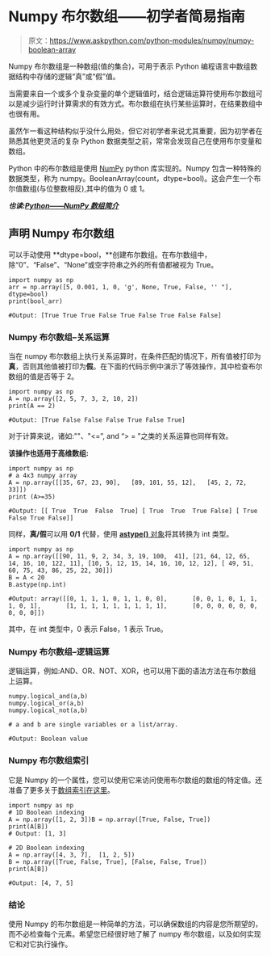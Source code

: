 # Numpy 布尔数组——初学者简易指南

> 原文：<https://www.askpython.com/python-modules/numpy/numpy-boolean-array>

Numpy 布尔数组是一种数组(值的集合)，可用于表示 Python 编程语言中数组数据结构中存储的逻辑“真”或“假”值。

当需要来自一个或多个复杂变量的单个逻辑值时，结合逻辑运算符使用布尔数组可以是减少运行时计算需求的有效方式。布尔数组在执行某些运算时，在结果数组中也很有用。

虽然乍一看这种结构似乎没什么用处，但它对初学者来说尤其重要，因为初学者在熟悉其他更灵活的复杂 Python 数据类型之前，常常会发现自己在使用布尔变量和数组。

Python 中的布尔数组是使用 [NumPy](https://www.askpython.com/python-modules/numpy/python-numpy-module) python 库实现的。Numpy 包含一种特殊的数据类型，称为
numpy。BooleanArray(count，dtype=bool)。这会产生一个布尔值数组(与位整数相反),其中的值为 0 或 1。

***也读:[Python——NumPy 数组简介](https://www.askpython.com/python-modules/numpy/python-numpy-arrays)***

## 声明 Numpy 布尔数组

可以手动使用 **dtype=bool，**创建布尔数组。在布尔数组中，除“0”、“False”、“None”或空字符串之外的所有值都被视为 True。

```
import numpy as np
arr = np.array([5, 0.001, 1, 0, 'g', None, True, False, '' "], dtype=bool)
print(bool_arr)

#Output: [True True True False True False True False False]

```

### Numpy 布尔数组–关系运算

当在 numpy 布尔数组上执行关系运算时，在条件匹配的情况下，所有值被打印为**真**，否则其他值被打印为**假**。在下面的代码示例中演示了等效操作，其中检查布尔数组的值是否等于 2。

```
import numpy as np
A = np.array([2, 5, 7, 3, 2, 10, 2])
print(A == 2)

#Output: [True False False False True False True]

```

对于计算来说，诸如:""、"<=”, and “> = "之类的关系运算也同样有效。

**该操作也适用于高维数组:**

```
import numpy as np
# a 4x3 numpy array
A = np.array([[35, 67, 23, 90],   [89, 101, 55, 12],   [45, 2, 72, 33]])
print (A>=35)

#Output: [[ True  True  False  True] [ True  True  True False] [ True  False True False]]

```

同样，**真/假**可以用 **0/1** 代替，使用 [**astype()** 对象](https://www.askpython.com/python/built-in-methods/python-astype)将其转换为 int 类型。

```
import numpy as np
A = np.array([[90, 11, 9, 2, 34, 3, 19, 100,  41], [21, 64, 12, 65, 14, 16, 10, 122, 11], [10, 5, 12, 15, 14, 16, 10, 12, 12], [ 49, 51, 60, 75, 43, 86, 25, 22, 30]])
B = A < 20
B.astype(np.int)

#Output: array([[0, 1, 1, 1, 0, 1, 1, 0, 0],       [0, 0, 1, 0, 1, 1, 1, 0, 1],       [1, 1, 1, 1, 1, 1, 1, 1, 1],       [0, 0, 0, 0, 0, 0, 0, 0, 0]])

```

其中，在 int 类型中，0 表示 False，1 表示 True。

### Numpy 布尔数组–逻辑运算

逻辑运算，例如:AND、OR、NOT、XOR，也可以用下面的语法方法在布尔数组上运算。

```
numpy.logical_and(a,b)
numpy.logical_or(a,b)
numpy.logical_not(a,b)

# a and b are single variables or a list/array.

#Output: Boolean value

```

### Numpy 布尔数组索引

它是 Numpy 的一个属性，您可以使用它来访问使用布尔数组的数组的特定值。还准备了更多关于[数组索引在这里](https://www.askpython.com/python/array/array-indexing-in-python)。

```
import numpy as np
# 1D Boolean indexing
A = np.array([1, 2, 3])B = np.array([True, False, True])
print(A[B])
# Output: [1, 3] 

# 2D Boolean indexing
A = np.array([4, 3, 7],  [1, 2, 5])
B = np.array([True, False, True], [False, False, True])
print(A[B])

#Output: [4, 7, 5]

```

### 结论

使用 Numpy 的布尔数组是一种简单的方法，可以确保数组的内容是您所期望的，而不必检查每个元素。希望您已经很好地了解了 numpy 布尔数组，以及如何实现它和对它执行操作。